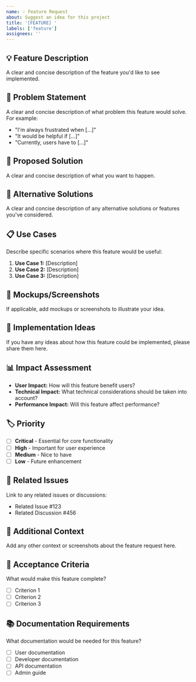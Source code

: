 ```yaml
---
name: 💡 Feature Request
about: Suggest an idea for this project
title: '[FEATURE] '
labels: ['feature']
assignees: ''
---
```


## 💡 Feature Description
A clear and concise description of the feature you'd like to see implemented.

## 🎯 Problem Statement
A clear and concise description of what problem this feature would solve. For example:
- "I'm always frustrated when [...]"
- "It would be helpful if [...]"
- "Currently, users have to [...]"

## 💭 Proposed Solution
A clear and concise description of what you want to happen.

## 🔄 Alternative Solutions
A clear and concise description of any alternative solutions or features you've considered.

## 📋 Use Cases
Describe specific scenarios where this feature would be useful:
1. **Use Case 1:** [Description]
2. **Use Case 2:** [Description]
3. **Use Case 3:** [Description]

## 🎨 Mockups/Screenshots
If applicable, add mockups or screenshots to illustrate your idea.

## 🔧 Implementation Ideas
If you have any ideas about how this feature could be implemented, please share them here.

## 📊 Impact Assessment
- **User Impact:** How will this feature benefit users?
- **Technical Impact:** What technical considerations should be taken into account?
- **Performance Impact:** Will this feature affect performance?

## 🏷️ Priority
- [ ] **Critical** - Essential for core functionality
- [ ] **High** - Important for user experience
- [ ] **Medium** - Nice to have
- [ ] **Low** - Future enhancement

## 🔗 Related Issues
Link to any related issues or discussions:
- Related Issue #123
- Related Discussion #456

## 📝 Additional Context
Add any other context or screenshots about the feature request here.

## 🧪 Acceptance Criteria
What would make this feature complete?
- [ ] Criterion 1
- [ ] Criterion 2
- [ ] Criterion 3

## 📚 Documentation Requirements
What documentation would be needed for this feature?
- [ ] User documentation
- [ ] Developer documentation
- [ ] API documentation
- [ ] Admin guide 